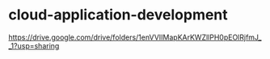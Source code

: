 # cloud-application-development
https://drive.google.com/drive/folders/1enVVIIMapKArKWZllPH0pEOlRjfmJ__1?usp=sharing
